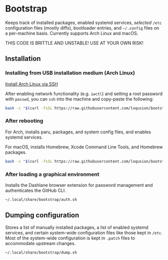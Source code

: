 # Bootstrap

Keeps track of installed packages, enabled systemd services, _selected_ `/etc`
configuration files (mostly diffs), bootloader entries, and `~/.config` files on
a per-machine basis. Currently supports Arch Linux and macOS.

THIS CODE IS BRITTLE AND UNSTABLE! USE AT YOUR OWN RISK!

## Installation

### Installing from USB installation medium (Arch Linux)

[Install Arch Linux via SSH](https://wiki.archlinux.org/title/Install_Arch_Linux_via_SSH)

After enabling network functionality (e.g. `iwctl`) and setting a root password
with `passwd`, you can `ssh` into the machine and copy-paste the following:

```sh
bash -c "$(curl -fsSL https://raw.githubusercontent.com/loqusion/bootstrap/main/liveinstall.sh)"
```

### After rebooting

For Arch, installs paru, packages, and system config files, and enables systemd services.

For macOS, installs Homebrew, Xcode Command Line Tools, and Homebrew packages.

```sh
bash -c "$(curl -fsSL https://raw.githubusercontent.com/loqusion/bootstrap/main/install.sh)"
```

### After loading a graphical environment

Installs the Dashlane browser extension for password management and authenticates
the GitHub CLI.

```sh
~/.local/share/bootstrap/auth.sh
```

## Dumping configuration

Stores a list of manually installed packages, a list of enabled systemd services,
and certain system-wide configuration files like those kept in `/etc`. Most of
the system-wide configuration is kept in `.patch` files to accommodate upstream changes.

```sh
~/.local/share/bootstrap/dump.sh
```
